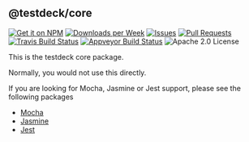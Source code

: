## @testdeck/core

[![Get it on NPM](https://img.shields.io/npm/v/@testdeck/core.svg)](https://www.npmjs.com/package/@testdeck/core)
[![Downloads per Week](https://img.shields.io/npm/dw/@testdeck/core.svg)](https://www.npmjs.com/package/@testdeck/core)
[![Issues](https://img.shields.io/github/issues/testdeck/testdeck.svg)](https://github.com/testdeck/testdeck/issues)
[![Pull Requests](https://img.shields.io/github/issues-pr/testdeck/testdeck.svg)](https://github.com/testdeck/testdeck/pulls)
[![Travis Build Status](https://img.shields.io/travis/testdeck/testdeck/master.svg)](https://travis-ci.org/testdeck/testdeck)
[![Appveyor Build Status](https://img.shields.io/appveyor/ci/pana-cc/testdeck.svg)](https://ci.appveyor.com/project/pana-cc/testdeck)
![Apache 2.0 License](https://img.shields.io/npm/l/@testdeck/core.svg)

This is the testdeck core package.

Normally, you would not use this directly.

If you are looking for Mocha, Jasmine or Jest support, please see the following packages

- [Mocha](https://npmjs.com/package/@testdeck/mocha)
- [Jasmine](https://npmjs.com/package/@testdeck/jasmine)
- [Jest](https://npmjs.com/package/@testdeck/jest)
